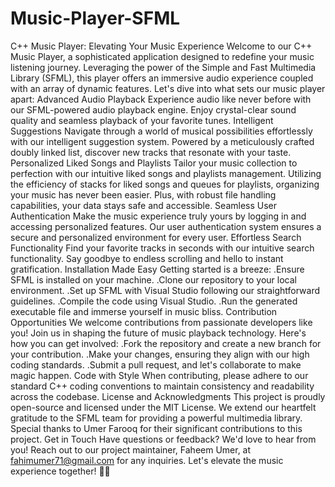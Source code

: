# Music-Player-SFML
C++ Music Player: Elevating Your Music Experience
Welcome to our C++ Music Player, a sophisticated application designed to redefine your music listening journey. Leveraging the power of the Simple and Fast Multimedia Library (SFML), this player offers an immersive audio experience coupled with an array of dynamic features. Let's dive into what sets our music player apart:
Advanced Audio Playback
Experience audio like never before with our SFML-powered audio playback engine. Enjoy crystal-clear sound quality and seamless playback of your favorite tunes.
Intelligent Suggestions
Navigate through a world of musical possibilities effortlessly with our intelligent suggestion system. Powered by a meticulously crafted doubly linked list, discover new tracks that resonate with your taste.
Personalized Liked Songs and Playlists
Tailor your music collection to perfection with our intuitive liked songs and playlists management. Utilizing the efficiency of stacks for liked songs and queues for playlists, organizing your music has never been easier. Plus, with robust file handling capabilities, your data stays safe and accessible.
Seamless User Authentication
Make the music experience truly yours by logging in and accessing personalized features. Our user authentication system ensures a secure and personalized environment for every user.
Effortless Search Functionality
Find your favorite tracks in seconds with our intuitive search functionality. Say goodbye to endless scrolling and hello to instant gratification.
Installation Made Easy
Getting started is a breeze:
.Ensure SFML is installed on your machine.
.Clone our repository to your local environment.
.Set up SFML with Visual Studio following our straightforward guidelines.
.Compile the code using Visual Studio.
.Run the generated executable file and immerse yourself in music bliss.
Contribution Opportunities
We welcome contributions from passionate developers like you! Join us in shaping the future of music playback technology. Here's how you can get involved:
.Fork the repository and create a new branch for your contribution.
.Make your changes, ensuring they align with our high coding standards.
.Submit a pull request, and let's collaborate to make magic happen.
Code with Style
When contributing, please adhere to our standard C++ coding conventions to maintain consistency and readability across the codebase.
License and Acknowledgments
This project is proudly open-source and licensed under the MIT License. We extend our heartfelt gratitude to the SFML team for providing a powerful multimedia library.
Special thanks to Umer Farooq for their significant contributions to this project.
Get in Touch
Have questions or feedback? We'd love to hear from you! Reach out to our project maintainer, Faheem Umer, at fahimumer71@gmail.com for any inquiries.
Let's elevate the music experience together! 🎵✨
